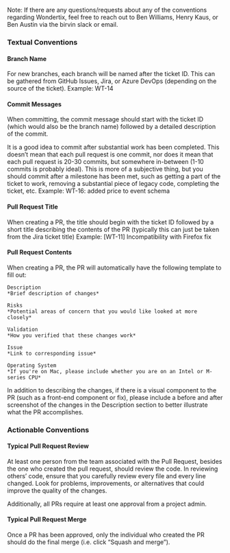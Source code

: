 Note: If there are any questions/requests about any of the conventions regarding Wondertix, feel free to reach out to Ben Williams, Henry Kaus, or Ben Austin via the birvin slack or email.

### Textual Conventions

#### Branch Name

For new branches, each branch will be named after the ticket ID. This can be gathered from GitHub Issues, Jira, or Azure DevOps (depending on the source of the ticket).
Example: WT-14

#### Commit Messages

When committing, the commit message should start with the ticket ID (which would also be the branch name) followed by a detailed description of the commit.

It is a good idea to commit after substantial work has been completed. This doesn’t mean that each pull request is one commit, nor does it mean that each pull request is 20-30 commits, but somewhere in-between (1-10 commits is probably ideal). This is more of a subjective thing, but you should commit after a milestone has been met, such as getting a part of the ticket to work, removing a substantial piece of legacy code, completing the ticket, etc.
Example: WT-16: added price to event schema

#### Pull Request Title

When creating a PR, the title should begin with the ticket ID followed by a short title describing the contents of the PR (typically this can just be taken from the Jira ticket title)
Example: [WT-11] Incompatibility with Firefox fix

#### Pull Request Contents

When creating a PR, the PR will automatically have the following template to fill out:

```
Description
*Brief description of changes*

Risks
*Potential areas of concern that you would like looked at more closely*

Validation
*How you verified that these changes work*

Issue
*Link to corresponding issue*

Operating System
*If you're on Mac, please include whether you are on an Intel or M-series CPU*
```

In addition to describing the changes, if there is a visual component to the PR (such as a front-end component or fix), please include a before and after screenshot of the changes in the Description section to better illustrate what the PR accomplishes.

### Actionable Conventions

#### Typical Pull Request Review

At least one person from the team associated with the Pull Request, besides the one who created the pull request, should review the code.
In reviewing others’ code, ensure that you carefully review every file and every line changed. Look for problems, improvements, or alternatives that could improve the quality of the changes.

Additionally, all PRs require at least one approval from a project admin.

#### Typical Pull Request Merge

Once a PR has been approved, only the individual who created the PR should do the final merge (i.e. click “Squash and merge”).

